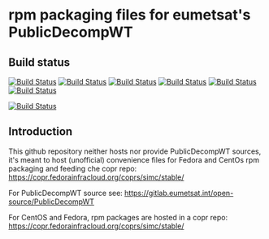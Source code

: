 # rpm packaging files for eumetsat's PublicDecompWT

## Build status

[![Build Status](https://badges.herokuapp.com/travis/ARPA-SIMC/PublicDecompWT-rpm?branch=master&env=DOCKER_IMAGE=centos:7&label=centos7)](https://travis-ci.org/ARPA-SIMC/PublicDecompWT-rpm)
[![Build Status](https://badges.herokuapp.com/travis/ARPA-SIMC/PublicDecompWT-rpm?branch=master&env=DOCKER_IMAGE=centos:8&label=centos8)](https://travis-ci.org/ARPA-SIMC/PublicDecompWT-rpm)
[![Build Status](https://badges.herokuapp.com/travis/ARPA-SIMC/PublicDecompWT-rpm?branch=master&env=DOCKER_IMAGE=fedora:30&label=fedora30)](https://travis-ci.org/ARPA-SIMC/PublicDecompWT-rpm)
[![Build Status](https://badges.herokuapp.com/travis/ARPA-SIMC/PublicDecompWT-rpm?branch=master&env=DOCKER_IMAGE=fedora:31&label=fedora31)](https://travis-ci.org/ARPA-SIMC/PublicDecompWT-rpm)
[![Build Status](https://badges.herokuapp.com/travis/ARPA-SIMC/PublicDecompWT-rpm?branch=master&env=DOCKER_IMAGE=fedora:32&label=fedora32)](https://travis-ci.org/ARPA-SIMC/PublicDecompWT-rpm)
[![Build Status](https://badges.herokuapp.com/travis/ARPA-SIMC/PublicDecompWT-rpm?branch=master&env=DOCKER_IMAGE=fedora:rawhide&label=fedorarawhide)](https://travis-ci.org/ARPA-SIMC/PublicDecompWT-rpm)

[![Build Status](https://copr.fedorainfracloud.org/coprs/simc/stable/package/PublicDecompWT/status_image/last_build.png)](https://copr.fedorainfracloud.org/coprs/simc/stable/package/PublicDecompWT/)

## Introduction

This github repository neither hosts nor provide PublicDecompWT sources, it's meant to
host (unofficial) convenience files for Fedora and CentOs rpm packaging and
feeding che copr repo: https://copr.fedorainfracloud.org/coprs/simc/stable/

For PublicDecompWT source see:
https://gitlab.eumetsat.int/open-source/PublicDecompWT

For CentOS and Fedora, rpm packages are hosted in a copr repo:
https://copr.fedorainfracloud.org/coprs/simc/stable/

